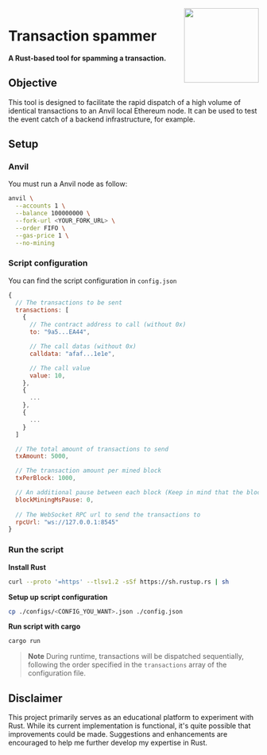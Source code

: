 <img align="right" width="150" height="150" top="100" src="https://avatars.githubusercontent.com/u/5430905?s=200&v=4">

# Transaction spammer

**A Rust-based tool for spamming a transaction.**

## Objective

This tool is designed to facilitate the rapid dispatch of a high volume of identical transactions to an Anvil local Ethereum node. It can be used to test the event catch of a backend infrastructure, for example.

## Setup

### Anvil
You must run a Anvil node as follow:

```bash
anvil \
  --accounts 1 \
  --balance 100000000 \
  --fork-url <YOUR_FORK_URL> \
  --order FIFO \
  --gas-price 1 \
  --no-mining
```

### Script configuration
You can find the script configuration in `config.json`
```javascript
{
  // The transactions to be sent
  transactions: [
    {
      // The contract address to call (without 0x)
      to: "9a5...EA44", 

      // The call datas (without 0x)
      calldata: "afaf...1e1e",

      // The call value
      value: 10,
    },
    {
      ...
    },
    {
      ...
    }
  ]

  // The total amount of transactions to send
  txAmount: 5000,

  // The transaction amount per mined block 
  txPerBlock: 1000,

  // An additional pause between each block (Keep in mind that the block mining itself take some time)
  blockMiningMsPause: 0,
  
  // The WebSocket RPC url to send the transactions to
  rpcUrl: "ws://127.0.0.1:8545" 
}
```

### Run the script

**Install Rust**
```bash
curl --proto '=https' --tlsv1.2 -sSf https://sh.rustup.rs | sh
```

**Setup up script configuration**
```bash
cp ./configs/<CONFIG_YOU_WANT>.json ./config.json
```

**Run script with cargo**
```bash
cargo run
```

> **Note** 
> During runtime, transactions will be dispatched sequentially, following the order specified in the `transactions` array of the configuration file.

## Disclaimer

This project primarily serves as an educational platform to experiment with Rust. While its current implementation is functional, it's quite possible that improvements could be made. Suggestions and enhancements are encouraged to help me further develop my expertise in Rust.